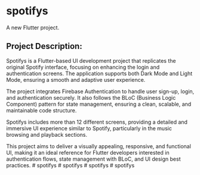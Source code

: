 # spotifys

A new Flutter project.

## Project Description:
Spotifys is a Flutter-based UI development project that replicates the original Spotify interface, focusing on enhancing the login and authentication screens. The application supports both Dark Mode and Light Mode, ensuring a smooth and adaptive user experience.

The project integrates Firebase Authentication to handle user sign-up, login, and authentication securely. It also follows the BLoC (Business Logic Component) pattern for state management, ensuring a clean, scalable, and maintainable code structure.

Spotifys includes more than 12 different screens, providing a detailed and immersive UI experience similar to Spotify, particularly in the music browsing and playback sections.

This project aims to deliver a visually appealing, responsive, and functional UI, making it an ideal reference for Flutter developers interested in authentication flows, state management with BLoC, and UI design best practices.
#   s p o t i f y s 
 
 #   s p o t i f y s 
 
 #   s p o t i f y s 
 
 #   s p o t i f y s 
 
 
